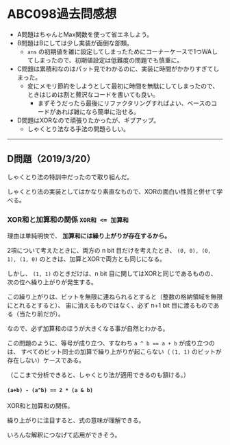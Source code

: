 # ABC098過去問感想

- A問題はちゃんとMax関数を使って省エネしよう。
- B問題はBにしては少し実装が面倒な部類。
  - `ans` の初期値を雑に設定してしまったためにコーナーケースで1つWAしてしまったので、初期値設定は低難度の問題でも慎重に。
- C問題は累積和なのはパット見でわかるのに、実装に時間がかかりすぎてしまった。
  - 変にメモリ節約をしようとして最初に時間を無駄にしてしまったので、ときはじめは割と贅沢なコードを書いても良い。
    - まずそうだったら最後にリファクタリングすればよい、ベースのコードがあれば雑になら簡単に治せる。
- D問題はXORなので頑張りたかったが、ギブアップ。
  - しゃくとり法なる手法の問題らしい。

---

## D問題（2019/3/20）

しゃくとり法の特訓中だったので取り組んだ。

しゃくとり法の実装としてはかなり素直なもので、XORの面白い性質と併せて学べる。

### XOR和と加算和の関係 `XOR和 <= 加算和`

理由は単純明快で、 **加算和には繰り上がりが存在するから。**

2項について考えたときに、両方の n bit 目だけを考えたとき、
`(0, 0), (0, 1), (1, 0)` のときは、加算とXORで両方とも同じになる。

しかし、 `(1, 1)` のときだけは、n bit 目に関してはXORと同じであるものの、
次の位へ繰り上がりが発生する。

この繰り上がりは、ビットを無限に連ねられるとすると（整数の格納領域を無限にとれるとすると）、
宙に消えるものではなく、必ず n+1 bit 目に渡るものである（当たり前だが）。

なので、必ず加算和のほうが大きくなる事が自然とわかる。

この問題のように、等号が成り立つ、すなわち `a ^ b == a + b` が成り立つのは、
すべてのビット同士の加算で繰り上がりが起こらない（ `(1, 1)` のビットが存在しない）ケースである。

（ここまで分析できると、しゃくとり法が適用できるのも頷ける。）

#### `(a+b) - (a^b) == 2 * (a & b)`

XOR和と加算和の関係。

繰り上がりに注目すると、式の意味が理解できる。

いろんな解釈につなげて応用ができそう。

